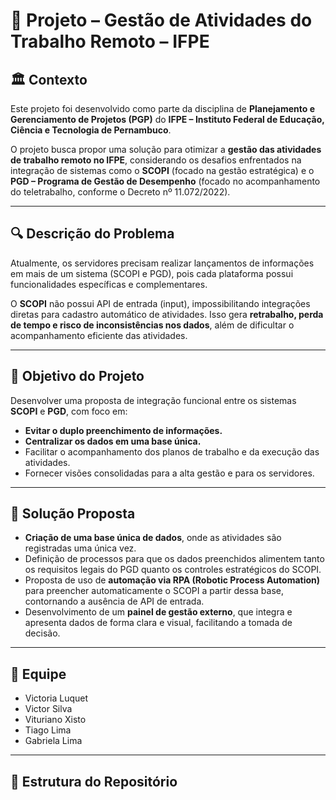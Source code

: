 # 🎯 Projeto – Gestão de Atividades do Trabalho Remoto – IFPE

## 🏛️ Contexto
Este projeto foi desenvolvido como parte da disciplina de **Planejamento e Gerenciamento de Projetos (PGP)** do **IFPE – Instituto Federal de Educação, Ciência e Tecnologia de Pernambuco**.

O projeto busca propor uma solução para otimizar a **gestão das atividades de trabalho remoto no IFPE**, considerando os desafios enfrentados na integração de sistemas como o **SCOPI** (focado na gestão estratégica) e o **PGD – Programa de Gestão de Desempenho** (focado no acompanhamento do teletrabalho, conforme o Decreto nº 11.072/2022).

---

## 🔍 Descrição do Problema
Atualmente, os servidores precisam realizar lançamentos de informações em mais de um sistema (SCOPI e PGD), pois cada plataforma possui funcionalidades específicas e complementares.  

O **SCOPI** não possui API de entrada (input), impossibilitando integrações diretas para cadastro automático de atividades. Isso gera **retrabalho, perda de tempo e risco de inconsistências nos dados**, além de dificultar o acompanhamento eficiente das atividades.

---

## 🚀 Objetivo do Projeto
Desenvolver uma proposta de integração funcional entre os sistemas **SCOPI** e **PGD**, com foco em:  
- **Evitar o duplo preenchimento de informações.**  
- **Centralizar os dados em uma base única.**  
- Facilitar o acompanhamento dos planos de trabalho e da execução das atividades.  
- Fornecer visões consolidadas para a alta gestão e para os servidores.

---

## 🎯 Solução Proposta
- **Criação de uma base única de dados**, onde as atividades são registradas uma única vez.  
- Definição de processos para que os dados preenchidos alimentem tanto os requisitos legais do PGD quanto os controles estratégicos do SCOPI.  
- Proposta de uso de **automação via RPA (Robotic Process Automation)** para preencher automaticamente o SCOPI a partir dessa base, contornando a ausência de API de entrada.  
- Desenvolvimento de um **painel de gestão externo**, que integra e apresenta dados de forma clara e visual, facilitando a tomada de decisão.

---

## 👥 Equipe
- Victoria Luquet  
- Victor Silva  
- Vituriano Xisto  
- Tiago Lima  
- Gabriela Lima  

---

## 📁 Estrutura do Repositório

